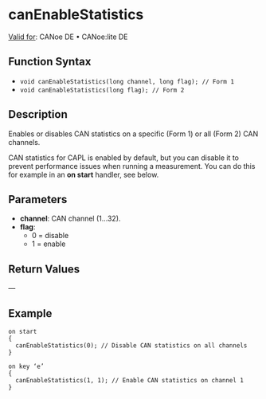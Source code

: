 # canEnableStatistics

[Valid for](../../../Shared/FeatureAvailability.md): CANoe DE • CANoe:lite DE

## Function Syntax

- `void canEnableStatistics(long channel, long flag); // Form 1`
- `void canEnableStatistics(long flag); // Form 2`

## Description

Enables or disables CAN statistics on a specific (Form 1) or all (Form 2) CAN channels.

CAN statistics for CAPL is enabled by default, but you can disable it to prevent performance issues when running a measurement. You can do this for example in an **on start** handler, see below.

## Parameters

- **channel**: CAN channel (1…32).
- **flag**:
  - 0 = disable
  - 1 = enable

## Return Values

—

## Example

```plaintext
on start
{
  canEnableStatistics(0); // Disable CAN statistics on all channels
}

on key ‘e’
{
  canEnableStatistics(1, 1); // Enable CAN statistics on channel 1
}
```
